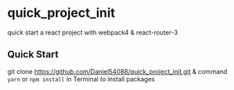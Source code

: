 # quick_project_init
quick start a react project with webpack4 & react-router-3


## Quick Start
git clone https://github.com/Daniel54088/quick_project_init.git  &  command `yarn` or `npm install` in Terminal to install packages
